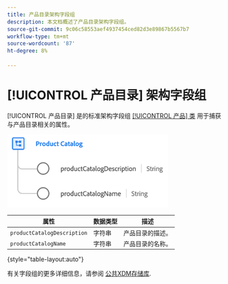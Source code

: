 ```yaml
---
title: 产品目录架构字段组
description: 本文档概述了产品目录架构字段组。
source-git-commit: 9c06c58553aef4937454ced82d3e89867b5567b7
workflow-type: tm+mt
source-wordcount: '87'
ht-degree: 8%

---
```



# [!UICONTROL 产品目录] 架构字段组

[!UICONTROL 产品目录] 是的标准架构字段组 [[!UICONTROL 产品] 类](../../classes/product.md) 用于捕获与产品目录相关的属性。

![](../../images/field-groups/product/product-catalog.png)

| 属性 | 数据类型 | 描述 |
| --- | --- | --- |
| `productCatalogDescription` | 字符串 | 产品目录的描述。 |
| `productCatalogName` | 字符串 | 产品目录的名称。 |

{style=&quot;table-layout:auto&quot;}

有关字段组的更多详细信息，请参阅 [公共XDM存储库](https://github.com/adobe/xdm/blob/master/docs/reference/fieldgroups/product/product-catalog.schema.json).
